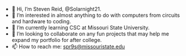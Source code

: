 - 👋 Hi, I’m Steven Reid, @Solarnight21.
- 👀 I’m interested in almost anything to do with computers from circuits and hardware to coding.
- 🌱 I’m currently learning CSC at Missouri State University.
- 💞️ I’m looking to collaborate on any fun projects that may help me expand my portfolio for after college.
- 📫 How to reach me: spr9s@missouristate.edu
